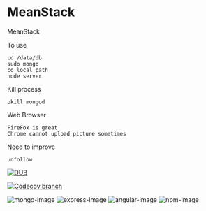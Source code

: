 # MeanStack
MeanStack

To use

    cd /data/db
    sudo mongo
    cd local path
    node server

Kill process

    pkill mongod

Web Browser 

    FireFox is great 
    Chrome cannot upload picture sometimes

Need to improve 

    unfollow
[![DUB](https://img.shields.io/dub/l/vibe-d.svg?maxAge=2592000)]()

[![Codecov branch](https://img.shields.io/codecov/c/github/codecov/example-python/master.svg?maxAge=2592000)]()

![mongo-image] ![express-image] ![angular-image] ![npm-image]

[mongo-image]: https://img.shields.io/badge/mongo-3.2.5-blue.svg
[express-image]: https://img.shields.io/badge/express-4.13.3-blue.svg
[angular-image]: https://img.shields.io/badge/Angular-1.4.7-red.svg
[npm-image]: https://img.shields.io/badge/npm-3.8.6-green.svg





